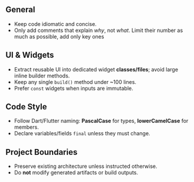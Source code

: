 ## General
- Keep code idiomatic and concise.
- Only add comments that explain *why*, not *what*. Limit their number as much as possible, add only key ones

## UI & Widgets
- Extract reusable UI into dedicated widget **classes/files**; avoid large inline builder methods.
- Keep any single `build()` method under ~100 lines.
- Prefer `const` widgets when inputs are immutable.

## Code Style
- Follow Dart/Flutter naming: **PascalCase** for types, **lowerCamelCase** for members.
- Declare variables/fields `final` unless they must change.

## Project Boundaries
- Preserve existing architecture unless instructed otherwise.
- Do **not** modify generated artifacts or build outputs.